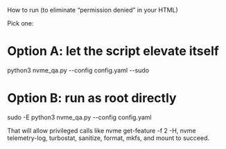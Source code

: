 
How to run (to eliminate “permission denied” in your HTML)

Pick one:

# Option A: let the script elevate itself
python3 nvme_qa.py --config config.yaml --sudo

# Option B: run as root directly
sudo -E python3 nvme_qa.py --config config.yaml


That will allow privileged calls like nvme get-feature -f 2 -H, nvme telemetry-log, turbostat, sanitize, format, mkfs, and mount to succeed.

